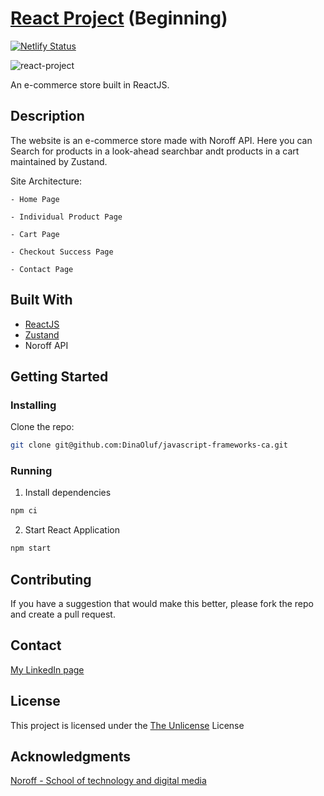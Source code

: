 # [React Project](https://javascriptframeworks-react.netlify.app/) (Beginning)
[![Netlify Status](https://api.netlify.com/api/v1/badges/d63b2ad9-2161-471c-aadc-df86504327ec/deploy-status)](https://app.netlify.com/sites/javascriptframeworks-react/deploys)

![react-project](https://github.com/DinaOluf/javascript-frameworks-ca/assets/91533917/282fe0b6-1380-4a37-b4dc-f9b3f343e10e)

An e-commerce store built in ReactJS.


## Description

The website is an e-commerce store made with Noroff API. Here you can Search for products in a look-ahead searchbar andt products in a cart maintained by Zustand.

Site Architecture:

    - Home Page 
    
    - Individual Product Page
    
    - Cart Page
    
    - Checkout Success Page
    
    - Contact Page


## Built With

- [ReactJS](https://react.dev/)
- [Zustand](https://docs.pmnd.rs/zustand/)
- Noroff API


## Getting Started

### Installing

Clone the repo:

```bash
git clone git@github.com:DinaOluf/javascript-frameworks-ca.git
```


### Running

1. Install dependencies
```bash
npm ci
```

2. Start React Application
```bash
npm start 
```


## Contributing

If you have a suggestion that would make this better, please fork the repo and create a pull request.


## Contact

[My LinkedIn page](https://www.linkedin.com/in/dina-olufsen-42922721a/)


## License

This project is licensed under the [The Unlicense](https://choosealicense.com/licenses/unlicense/) License


## Acknowledgments

[Noroff - School of technology and digital media](https://www.noroff.no/)
